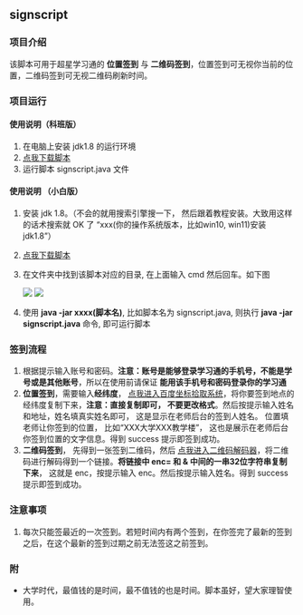 ## signscript

### 项目介绍

该脚本可用于超星学习通的 **位置签到** 与 **二维码签到**，位置签到可无视你当前的位置，二维码签到可无视二维码刷新时间。

### 项目运行

#### 使用说明（科班版）


1. 在电脑上安装 jdk1.8 的运行环境
2. [点我下载脚本](https://gitee.com/huihui_lx/resource/raw/master/signscript.jar)
3. 运行脚本 signscript.java 文件

#### 使用说明 （小白版）

1. 安装 jdk 1.8。（不会的就用搜索引擎搜一下， 然后跟着教程安装。大致用这样的话术搜索就 OK 了 “xxx(你的操作系统版本，比如win10, win11)安装 jdk1.8”）

2. [点我下载脚本](https://gitee.com/huihui_lx/resource/raw/master/signscript.jar) 

3. 在文件夹中找到该脚本对应的目录, 在上面输入 cmd 然后回车。如下图

   ![](https://gitee.com/huihui_lx/resource/raw/master/1.jpg)
   ![](https://gitee.com/huihui_lx/resource/raw/master/2.jpg)

4. 使用 **java -jar xxxx(脚本名)**, 比如脚本名为 signscript.java, 则执行 **java -jar signscript.java** 命令, 即可运行脚本

### 签到流程

1. 根据提示输入账号和密码。**注意：账号是能够登录学习通的手机号，不能是学号或是其他账号**，所以在使用前请保证 **能用该手机号和密码登录你的学习通**
2. **位置签到**，需要输入**经纬度**， [点我进入百度坐标拾取系统](https://api.map.baidu.com/lbsapi/getpoint/)，将你要签到地点的经纬度复制下来，**注意：直接复制即可， 不要更改格式**。然后按提示输入姓名和地址，姓名填真实姓名即可， 这是显示在老师后台的签到人姓名。 位置填老师让你签到的位置， 比如“XXX大学XXX教学楼”， 这也是展示在老师后台你签到位置的文字信息。得到 success 提示即签到成功。
3. **二维码签到**， 先得到一张签到二维码，然后 [点我进入二维码解码器](https://cli.im/deqr)，将二维码进行解码得到一个链接。**将链接中 enc= 和 & 中间的一串32位字符串复制下来**， 这就是 enc，按提示输入 enc。然后按提示输入姓名。得到 success 提示即签到成功。

### 注意事项

1. 每次只能签最近的一次签到。若短时间内有两个签到，在你签完了最新的签到之后，在这个最新的签到过期之前无法签这之前签到。

### 附

+ 大学时代，最值钱的是时间，最不值钱的也是时间。脚本虽好，望大家理智使用。



